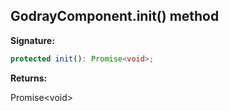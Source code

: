 
## GodrayComponent.init() method

**Signature:**

```typescript
protected init(): Promise<void>;
```
**Returns:**

Promise&lt;void&gt;

